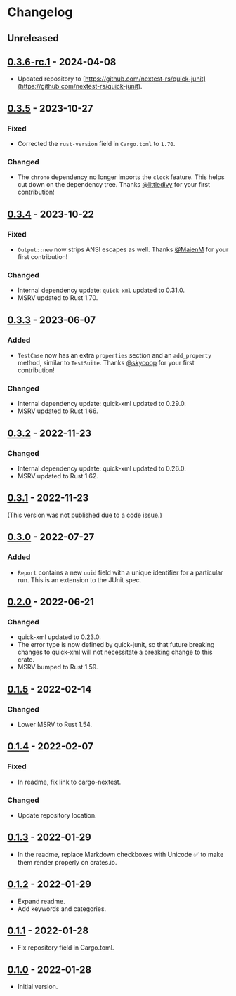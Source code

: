 # Changelog

## Unreleased

## [0.3.6-rc.1] - 2024-04-08

- Updated repository to [https://github.com/nextest-rs/quick-junit](https://github.com/nextest-rs/quick-junit).

## [0.3.5] - 2023-10-27

### Fixed

- Corrected the `rust-version` field in `Cargo.toml` to `1.70`.

### Changed

- The `chrono` dependency no longer imports the `clock` feature. This helps cut down on the dependency tree. Thanks [@littledivy](https://github.com/littledivy) for your first contribution!

## [0.3.4] - 2023-10-22

### Fixed

- `Output::new` now strips ANSI escapes as well. Thanks [@MaienM](https://github.com/MaienM) for your first contribution!

### Changed

- Internal dependency update: `quick-xml` updated to 0.31.0.
- MSRV updated to Rust 1.70.

## [0.3.3] - 2023-06-07

### Added

- `TestCase` now has an extra `properties` section and an `add_property` method, similar to `TestSuite`. Thanks [@skycoop](https://github.com/skycoop) for your first contribution!

### Changed

- Internal dependency update: quick-xml updated to 0.29.0.
- MSRV updated to Rust 1.66.

## [0.3.2] - 2022-11-23

### Changed

- Internal dependency update: quick-xml updated to 0.26.0.
- MSRV updated to Rust 1.62.

## [0.3.1] - 2022-11-23

(This version was not published due to a code issue.)

## [0.3.0] - 2022-07-27

### Added

- `Report` contains a new `uuid` field with a unique identifier for a particular run. This is an extension to the JUnit spec.

## [0.2.0] - 2022-06-21

### Changed

- quick-xml updated to 0.23.0.
- The error type is now defined by quick-junit, so that future breaking changes to quick-xml will not necessitate a breaking change to this crate.
- MSRV bumped to Rust 1.59.

## [0.1.5] - 2022-02-14

### Changed

- Lower MSRV to Rust 1.54.

## [0.1.4] - 2022-02-07

### Fixed

- In readme, fix link to cargo-nextest.

### Changed

- Update repository location.

## [0.1.3] - 2022-01-29

- In the readme, replace Markdown checkboxes with Unicode ✅ to make them render properly on
  crates.io.

## [0.1.2] - 2022-01-29

- Expand readme.
- Add keywords and categories.

## [0.1.1] - 2022-01-28

- Fix repository field in Cargo.toml.

## [0.1.0] - 2022-01-28

- Initial version.

[0.3.6-rc.1]: https://github.com/nextest-rs/quick-junit/releases/tag/quick-junit-0.3.6-rc.1
[0.3.5]: https://github.com/nextest-rs/nextest/releases/tag/quick-junit-0.3.5
[0.3.4]: https://github.com/nextest-rs/nextest/releases/tag/quick-junit-0.3.4
[0.3.3]: https://github.com/nextest-rs/nextest/releases/tag/quick-junit-0.3.3
[0.3.2]: https://github.com/nextest-rs/nextest/releases/tag/quick-junit-0.3.2
[0.3.1]: https://github.com/nextest-rs/nextest/releases/tag/quick-junit-0.3.1
[0.3.0]: https://github.com/nextest-rs/nextest/releases/tag/quick-junit-0.3.0
[0.2.0]: https://github.com/nextest-rs/nextest/releases/tag/quick-junit-0.2.0
[0.1.5]: https://github.com/nextest-rs/nextest/releases/tag/quick-junit-0.1.5
[0.1.4]: https://github.com/nextest-rs/nextest/releases/tag/quick-junit-0.1.4
[0.1.3]: https://github.com/diem/diem-devtools/releases/tag/quick-junit-0.1.3
[0.1.2]: https://github.com/diem/diem-devtools/releases/tag/quick-junit-0.1.2
[0.1.1]: https://github.com/diem/diem-devtools/releases/tag/quick-junit-0.1.1
[0.1.0]: https://github.com/diem/diem-devtools/releases/tag/quick-junit-0.1.0

